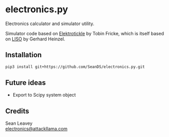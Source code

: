# electronics.py

Electronics calculator and simulator utility.

Simulator code based on [Elektrotickle](https://github.com/tobin/Elektrotickle/)
by Tobin Fricke, which is itself based on [LISO](http://www2.mpq.mpg.de/~ros/geo600_docu/soft/liso/manual.pdf)
by Gerhard Heinzel.

## Installation
```bash
pip3 install git+https://github.com/SeanDS/electronics.py.git
```

## Future ideas
  - Export to Scipy system object

## Credits
Sean Leavey  
<electronics@attackllama.com>
